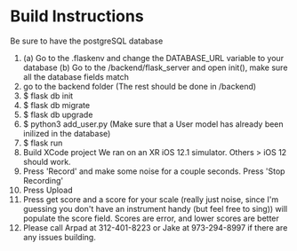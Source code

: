 # Build Instructions
Be sure to have the postgreSQL database
1.  (a) Go to the .flaskenv and change the DATABASE_URL variable to your database 
    (b) Go to the /backend/flask_server and open init(), make sure all the database fields match
2. go to the backend folder (The rest should be done in /backend)
3. $ flask db init
4. $ flask db migrate
5. $ flask db upgrade
6. $ python3 add_user.py 
   (Make sure that a User model has already been inilized in the database)
7. $ flask run
8. Build XCode project
   We ran on an XR iOS 12.1 simulator. Others > iOS 12 should work.
9. Press 'Record' and make some noise for a couple seconds. Press 'Stop Recording'
10. Press Upload
11. Press get score and a score for your scale (really just noise, since I'm guessing you don't have an instrument handy (but feel free to sing)) will populate the score field. Scores are error, and lower scores are better
12. Please call Arpad at 312-401-8223 or Jake at 973-294-8997 if there are any issues building.
